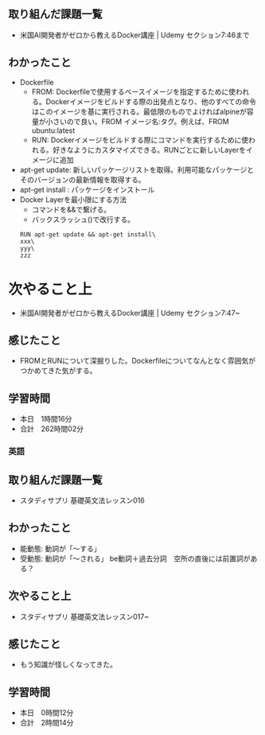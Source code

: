 ## 取り組んだ課題一覧
- 米国AI開発者がゼロから教えるDocker講座 | Udemy セクション7:46まで
## わかったこと
- Dockerfile
    - FROM: Dockerfileで使用するベースイメージを指定するために使われる。Dockerイメージをビルドする際の出発点となり、他のすべての命令はこのイメージを基に実行される。最低限のものでよければalpineが容量が小さいので良い。FROM イメージ名:タグ。例えば、FROM ubuntu:latest
    - RUN: Dockerイメージをビルドする際にコマンドを実行するために使われる。好きなようにカスタマイズできる。RUNごとに新しいLayerをイメージに追加
- apt-get update: 新しいパッケージリストを取得。利用可能なパッケージとそのバージョンの最新情報を取得する。
- apt-get install <package>: パッケージをインストール
- Docker Layerを最小限にする方法
    - コマンドを&&で繋げる。
    - バックスラッシュ(\)で改行する。
    ```
    RUN apt-get update && apt-get install\
    xxx\
    yyy\
    zzz
    ```
# 次やること上
- 米国AI開発者がゼロから教えるDocker講座 | Udemy セクション7:47~
## 感じたこと
- FROMとRUNについて深掘りした。Dockerfileについてなんとなく雰囲気がつかめてきた気がする。
## 学習時間
- 本日　1時間16分
- 合計　262時間02分



### 英語
## 取り組んだ課題一覧
- スタディサプリ 基礎英文法レッスン016
## わかったこと
- 能動態: 動詞が「～する」
- 受動態: 動詞が「～される」 be動詞＋過去分詞　空所の直後には前置詞がある？
## 次やること上
- スタディサプリ 基礎英文法レッスン017~
## 感じたこと
- もう知識が怪しくなってきた。
## 学習時間
- 本日　0時間12分
- 合計　2時間14分